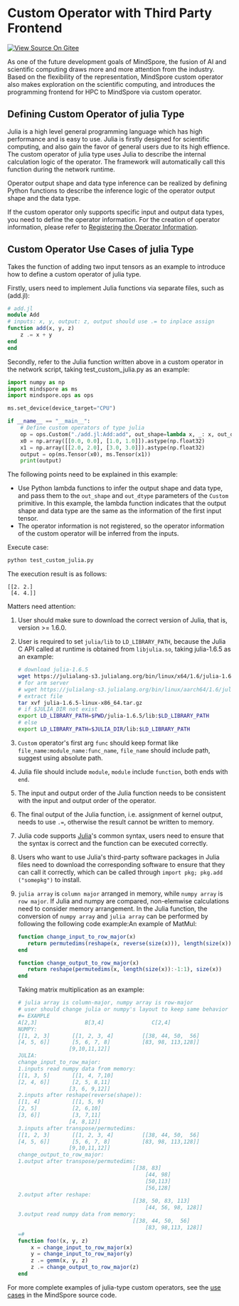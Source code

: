 # Custom Operator with Third Party Frontend

[![View Source On Gitee](https://mindspore-website.obs.cn-north-4.myhuaweicloud.com/website-images/master/resource/_static/logo_source_en.svg)](https://gitee.com/mindspore/docs/blob/master/tutorials/source_en/custom_program/operation/op_custom_julia.md)

As one of the future development goals of MindSpore,  the fusion of AI and scientific computing draws more and more attention from the industry. Based on the flexibility of the representation, MindSpore custom operator also makes exploration on the scientific computing, and introduces the programming frontend for HPC to MindSpore via custom operator.

## Defining Custom Operator of julia Type

Julia is a high level general programming language which has high performance and is easy to use. Julia is firstly designed for scientific computing, and also gain the favor of general users due to its high effience.
The custom operator of julia type uses Julia to describe the internal calculation logic of the operator. The framework will automatically call this function during the network runtime.

Operator output shape and data type inference can be realized by defining Python functions to describe the inference logic of the operator output shape and the data type.

If the custom operator only supports specific input and output data types, you need to define the operator information. For the creation of operator information, please refer to [Registering the Operator Information](https://www.mindspore.cn/tutorials/en/master/custom_program/operation/op_custom_adv.html#registering-the-operator-information).

## Custom Operator Use Cases of julia Type

Takes the function of adding two input tensors as an example to introduce how to define a custom operator of julia type.

Firstly, users need to implement Julia functions via separate files, such as (add.jl):

```julia
# add.jl
module Add
# inputs: x, y, output: z, output should use .= to inplace assign
function add(x, y, z)
    z .= x + y
end
end
```

Secondly, refer to the Julia function written above in a custom operator in the network script, taking test_custom_julia.py as an example:

```python
import numpy as np
import mindspore as ms
import mindspore.ops as ops

ms.set_device(device_target="CPU")

if __name__ == "__main__":
    # Define custom operators of type julia
    op = ops.Custom("./add.jl:Add:add", out_shape=lambda x, _: x, out_dtype=lambda x, _: x, func_type="julia")
    x0 = np.array([[0.0, 0.0], [1.0, 1.0]]).astype(np.float32)
    x1 = np.array([[2.0, 2.0], [3.0, 3.0]]).astype(np.float32)
    output = op(ms.Tensor(x0), ms.Tensor(x1))
    print(output)
```

The following points need to be explained in this example:

- Use Python lambda functions to infer the output shape and data type, and pass them to the `out_shape` and `out_dtype` parameters of the `Custom` primitive. In this example, the lambda function indicates that the output shape and data type are the same as the information of the first input tensor.
- The operator information is not registered, so the operator information of the custom operator will be inferred from the inputs.

Execute case:

```bash
python test_custom_julia.py
```

The execution result is as follows:

```text
[[2. 2.]
 [4. 4.]]
```

Matters need attention:

1. User should make sure to download the correct version of Julia, that is, version >= 1.6.0.
2. User is required to set `julia/lib` to `LD_LIBRARY_PATH`, because the Julia C API called at runtime is obtained from `libjulia.so`, taking julia-1.6.5 as an example:

   ```bash
   # download julia-1.6.5
   wget https://julialang-s3.julialang.org/bin/linux/x64/1.6/julia-1.6.5-linux-x86_64.tar.gz
   # for arm server
   # wget https://julialang-s3.julialang.org/bin/linux/aarch64/1.6/julia-1.6.5-linux-aarch64.tar.gz
   # extract file
   tar xvf julia-1.6.5-linux-x86_64.tar.gz
   # if $JULIA_DIR not exist
   export LD_LIBRARY_PATH=$PWD/julia-1.6.5/lib:$LD_LIBRARY_PATH
   # else
   export LD_LIBRARY_PATH=$JULIA_DIR/lib:$LD_LIBRARY_PATH
   ```

3. `Custom` operator's first arg `func` should keep format like `file_name:module_name:func_name`, `file_name` should include path, suggest using absolute path.
4. Julia file should include `module`, `module` include `function`, both ends with `end`.
5. The input and output order of the Julia function needs to be consistent with the input and output order of the operator.
6. The final output of the Julia function, i.e. assignment of kernel output, needs to use `.=`, otherwise the result cannot be written to memory.
7. Julia code supports [Julia](https://docs.julialang.org/en/v1/)'s common syntax, users need to ensure that the syntax is correct and the function can be executed correctly.
8. Users who want to use Julia's third-party software packages in Julia files need to download the corresponding software to ensure that they can call it correctly, which can be called through `import pkg; pkg.add ("somepkg")` to install.
9. `julia array` is `column major` arranged in memory, while `numpy array` is `row major`. If Julia and numpy are compared, non-elemwise calculations need to consider memory arrangement. In the Julia function, the conversion of `numpy array` and `julia array` can be performed by following the following code example:An example of MatMul:

     ```julia
    function change_input_to_row_major(x)
        return permutedims(reshape(x, reverse(size(x))), length(size(x)):-1:1)
    end

    function change_output_to_row_major(x)
        return reshape(permutedims(x, length(size(x)):-1:1), size(x))
    end
    ```

    Taking matrix multiplication as an example:

    ```julia
    # julia array is column-major, numpy array is row-major
    # user should change julia or numpy's layout to keep same behavior
    #= EXAMPLE
    A[2,3]               B[3,4]               C[2,4]
    NUMPY:
    [[1, 2, 3]       [[1, 2, 3, 4]         [[38, 44, 50,  56]
    [4, 5, 6]]       [5, 6, 7, 8]          [83, 98, 113,128]]
                    [9,10,11,12]]
    JULIA:
    change_input_to_row_major:
    1.inputs read numpy data from memory:
    [[1, 3, 5]       [[1, 4, 7,10]
    [2, 4, 6]]       [2, 5, 8,11]
                    [3, 6, 9,12]]
    2.inputs after reshape(reverse(shape)):
    [[1, 4]          [[1, 5, 9]
    [2, 5]           [2, 6,10]
    [3, 6]]          [3, 7,11]
                    [4, 8,12]]
    3.inputs after transpose/permutedims:
    [[1, 2, 3]       [[1, 2, 3, 4]         [[38, 44, 50,  56]
    [4, 5, 6]]       [5, 6, 7, 8]          [83, 98, 113,128]]
                    [9,10,11,12]]
    change_output_to_row_major:
    1.output after transpose/permutedims:
                                        [[38, 83]
                                            [44, 98]
                                            [50,113]
                                            [56,128]
    2.output after reshape:
                                        [[38, 50, 83, 113]
                                            [44, 56, 98, 128]]
    3.output read numpy data from memory:
                                        [[38, 44, 50,  56]
                                            [83, 98,113, 128]]
    =#
    function foo!(x, y, z)
        x = change_input_to_row_major(x)
        y = change_input_to_row_major(y)
        z .= gemm(x, y, z)
        z .= change_output_to_row_major(z)
    end
    ```

For more complete examples of julia-type custom operators, see the [use cases](https://gitee.com/mindspore/mindspore/blob/master/tests/st/graph_kernel/custom/test_custom_julia.py) in the MindSpore source code.
